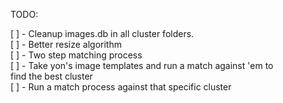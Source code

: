 TODO:

[ ] - Cleanup images.db in all cluster folders.  
[ ] - Better resize algorithm  
[ ] - Two step matching process  
  [ ] - Take yon's image templates and run a match against 'em to  
        find the best cluster  
  [ ] - Run a match process against that specific cluster  
